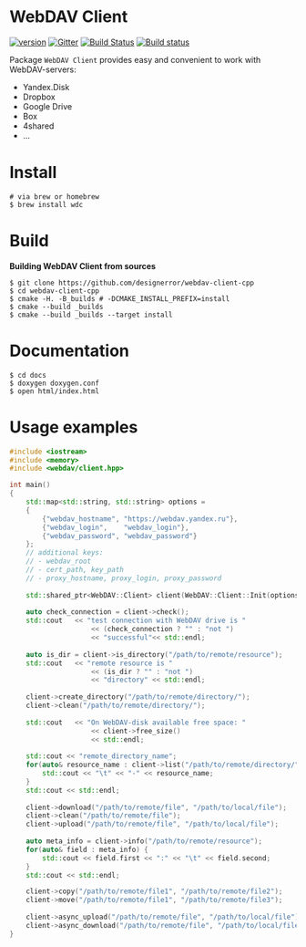 WebDAV Client
===
[![version](https://img.shields.io/badge/version-1.0.4-brightgreen.svg)](https://github.com/designerror/webdav-client-cpp/releases/tag/v1.0.4)
[![Gitter](https://badges.gitter.im/designerror/webdav-client-cpp.svg)](https://gitter.im/designerror/webdav-client-cpp?utm_source=badge&utm_medium=badge&utm_campaign=pr-badge)
[![Build Status](https://travis-ci.org/CloudPolis/webdav-client-cpp.svg?branch=master)](https://travis-ci.org/CloudPolis/webdav-client-cpp)
[![Build status](https://ci.appveyor.com/api/projects/status/cr2xwpwe3iiafbwg?svg=true)](https://ci.appveyor.com/project/rusdevops/webdav-client-cpp)

Package ```WebDAV Client``` provides easy and convenient to work with WebDAV-servers:

 - Yandex.Disk
 - Dropbox
 - Google Drive
 - Box
 - 4shared
 - ...

Install
===

```ShellSession
# via brew or homebrew
$ brew install wdc
```

Build
===

**Building WebDAV Client from sources**

```ShellSession
$ git clone https://github.com/designerror/webdav-client-cpp
$ cd webdav-client-cpp
$ cmake -H. -B_builds # -DCMAKE_INSTALL_PREFIX=install
$ cmake --build _builds
$ cmake --build _builds --target install
```

Documentation
===

```ShellSession
$ cd docs
$ doxygen doxygen.conf
$ open html/index.html
```

Usage examples
===

```C++
#include <iostream>
#include <memory>
#include <webdav/client.hpp>

int main()
{
	std::map<std::string, std::string> options =
	{
		{"webdav_hostname", "https://webdav.yandex.ru"},
		{"webdav_login",    "webdav_login"},
		{"webdav_password", "webdav_password"}
	};
	// additional keys: 
	// - webdav_root
	// - cert_path, key_path
	// - proxy_hostname, proxy_login, proxy_password
            
	std::shared_ptr<WebDAV::Client> client(WebDAV::Client::Init(options));
  
	auto check_connection = client->check();
	std::cout   << "test connection with WebDAV drive is " 
                    << (check_connection ? "" : "not ")
                    << "successful"<< std::endl;
  
	auto is_dir = client->is_directory("/path/to/remote/resource");
	std::cout   << "remote resource is " 
                    << (is_dir ? "" : "not ") 
                    << "directory" << std::endl;
  
  	client->create_directory("/path/to/remote/directory/");
  	client->clean("/path/to/remote/directory/");
  
  	std::cout   << "On WebDAV-disk available free space: " 
                    << client->free_size() 
                    << std::endl;
  
	std::cout << "remote_directory_name";
	for(auto& resource_name : client->list("/path/to/remote/directory/")) {
		std::cout << "\t" << "-" << resource_name;
  	}
  	std::cout << std::endl;
  
  	client->download("/path/to/remote/file", "/path/to/local/file");
  	client->clean("/path/to/remote/file");
  	client->upload("/path/to/remote/file", "/path/to/local/file");
  
  	auto meta_info = client->info("/path/to/remote/resource");
  	for(auto& field : meta_info) {
		std::cout << field.first << ":" << "\t" << field.second;
  	}
  	std::cout << std::endl;

  	client->copy("/path/to/remote/file1", "/path/to/remote/file2");
  	client->move("/path/to/remote/file1", "/path/to/remote/file3");
  
  	client->async_upload("/path/to/remote/file", "/path/to/local/file");
  	client->async_download("/path/to/remote/file", "/path/to/local/file");
}
```
